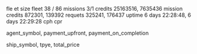 fle et size
fleet 38 / 86
missions  3/1
credits 25163516, 7635436
mission credits 872301, 139392
requets 325241, 176437
uptime 6 days 22:28:48, 6 days 22:29:28
cph
cpr

agent_symbol, payment_upfront, payment_on_completion



ship_symbol, tpye, total_price
